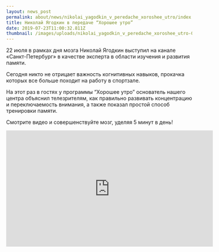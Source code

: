 ```yaml
---
layout: news_post
permalink: about/news/nikolai_yagodkin_v_peredache_xoroshee_utro/index.html
title: Николай Ягодкин в передаче “Хорошее утро”
date: 2019-07-23T11:00:32.811Z
thumbnail: /images/uploads/nikolai_yagodkin_v_peredache_xoroshee_utro-01.jpg
---
```

22 июля в рамках дня мозга Николай Ягодкин выступил на канале «Санкт-Петербург» в качестве эксперта в области изучения и развития памяти.

Сегодня никто не отрицает важность когнитивных навыков, прокачка которых все больше походит на работу в спортзале.

На этот раз в гостях у программы “Хорошее утро” основатель нашего центра объяснил телезрителям, как правильно развивать концентрацию и переключаемость внимания, а также показал простой способ тренировки памяти.

Смотрите видео и совершенствуйте мозг, уделяя 5 минут в день!

<iframe width="560" height="315" src="https://www.youtube.com/embed/ri5Yk859QJY" frameborder="0" allow="accelerometer; autoplay; encrypted-media; gyroscope; picture-in-picture" allowfullscreen></iframe>


